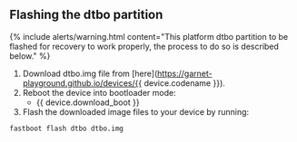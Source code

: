 ## Flashing the dtbo partition

 {% include alerts/warning.html content="This platform dtbo partition to be flashed for recovery to work properly, the process to do so is described below." %}

 1. Download dtbo.img file from [here](https://garnet-playground.github.io/devices/{{ device.codename }}).
 2. Reboot the device into bootloader mode:
     * {{ device.download_boot }}
 3. Flash the downloaded image files to your device by running:
 ```
 fastboot flash dtbo dtbo.img
 ```
